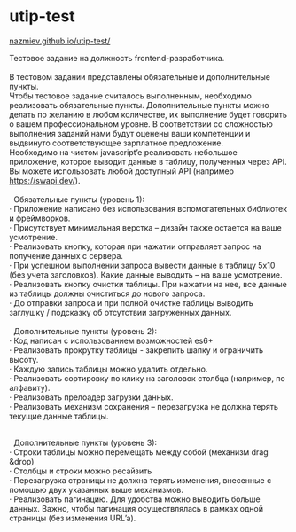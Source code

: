 # utip-test

<a href="https://nazmiev.github.io/utip-test/">nazmiev.github.io/utip-test/</a>

Тестовое задание на должность frontend-разработчика.<br><br>
В тестовом задании представлены обязательные и дополнительные пункты.<br>
Чтобы тестовое задание считалось выполненным, необходимо реализовать
обязательные пункты. Дополнительные пункты можно делать по желанию в
любом количестве, их выполнение будет говорить о вашем профессиональном
уровне. В соответствии со сложностью выполнения заданий нами будут оценены
ваши компетенции и выдвинуто соответствующее зарплатное предложение.<br>
Необходимо на чистом javascript’e реализовать небольшое приложение,
которое выводит данные в таблицу, полученных через API. Вы можете
использовать любой доступный API (например https://swapi.dev/).<br><br>
 
Обязательные пункты (уровень 1):<br>
· Приложение написано без использования вспомогательных библиотек и
фреймворков.<br>
· Присутствует минимальная верстка – дизайн также остается на ваше
усмотрение.<br>
· Реализовать кнопку, которая при нажатии отправляет запрос на получение
данных с сервера.<br>
· При успешном выполнении запроса вывести данные в таблицу 5х10 (без
учета заголовков). Какие данные выводить – на ваше усмотрение.<br>
· Реализовать кнопку очистки таблицы. При нажатии на нее, все данные из
таблицы должны очиститься до нового запроса.<br>
· До отправки запроса и при полной очистке таблицы выводить заглушку /
подсказку об отсутствии загруженных данных.<br><br>
 
Дополнительные пункты (уровень 2):<br>
· Код написан с использованием возможностей es6+<br>
· Реализовать прокрутку таблицы - закрепить шапку и ограничить высоту.<br>
· Каждую запись таблицы можно удалить отдельно.<br>
· Реализовать сортировку по клику на заголовок столбца (например, по
алфавиту).<br>
· Реализовать прелоадер загрузки данных.<br>
· Реализовать механизм сохранения – перезагрузка не должна терять
текущие данные таблицы.<br><br>

  Дополнительные пункты (уровень 3):<br>
· Строки таблицы можно перемещать между собой (механизм drag &amp;drop)<br>
· Столбцы и строки можно ресайзить<br>
· Перезагрузка страницы не должна терять изменения, внесенные с
помощью двух указанных выше механизмов.<br>
· Реализовать пагинацию. Для удобства можно выводить больше данных.
Важно, чтобы пагинация осуществлялась в рамках одной страницы (без
изменения URL’a).
